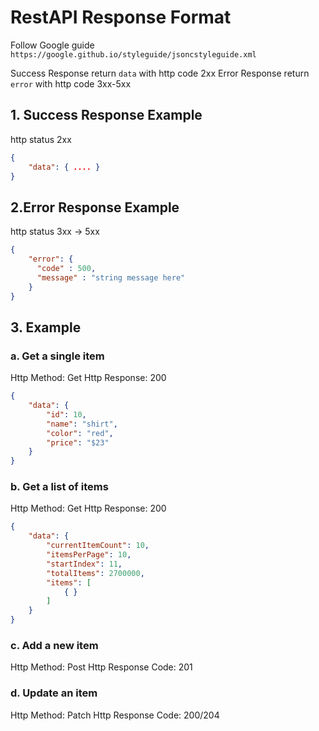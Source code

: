 # RestAPI Response Format

Follow Google guide ```https://google.github.io/styleguide/jsoncstyleguide.xml```

Success Response return `data` with http code 2xx
Error Response return `error` with http code 3xx-5xx

## 1. Success Response Example
http status 2xx
```json
{   
    "data": { .... }
}
```


## 2.Error Response Example
http status 3xx -> 5xx
```json
{   
    "error": {
      "code" : 500,
      "message" : "string message here"
    }
}
```
## 3. Example
### a. Get a single item 
Http Method: Get
Http Response: 200
```json
{
    "data": {
        "id": 10,
        "name": "shirt",
        "color": "red",
        "price": "$23"
    }
}
```

### b. Get a list of items
Http Method: Get
Http Response: 200
```json
{
    "data": { 
        "currentItemCount": 10,
        "itemsPerPage": 10,
        "startIndex": 11,
        "totalItems": 2700000, 
        "items": [
            { } 
        ]
    }
}
```

### c. Add a new item 
Http Method: Post
Http Response Code: 201

### d. Update an item

Http Method: Patch
Http Response Code: 200/204


